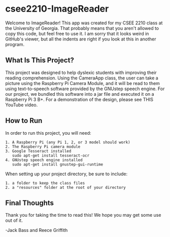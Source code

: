 # csee2210-ImageReader

Welcome to ImageReader!  This app was created for my CSEE 2210 class at the University of Georgia.
That probably means that you aren't allowed to copy this code, but feel free to use it.  I am sorry 
that it looks weird in GitHub's viewer, but all the indents are right if you look at this in another
program.

## What Is This Project?

This project was designed to help dyslexic students with improving their reading comprehension.
Using the CameraApp class, the user can take a picture using the Raspberry Pi Camera Module,
and it will be read to them using text-to-speech software provided by the GNUstep speech
engine.  For our project, we bundled this software into a jar file and executed it on a
Raspberry Pi 3 B+.  For a demonstration of the design, please see THIS YouTube video.

## How to Run

In order to run this project, you will need:

    1. A Raspberry Pi (any Pi 1, 2, or 3 model should work)
    2. The Raspberry Pi camera module
    3. Google Tesseract installed
       sudo apt-get install tesseract-ocr
    4. GNUstep speech engine installed
       sudo apt-get install gnustep-gui-runtime

When setting up your project directory, be sure to include:

    1. a folder to keep the class files
    2. a "resources" folder at the root of your directory

## Final Thoughts

Thank you for taking the time to read this!  We hope you may get some use out of it.

-Jack Bass and Reece Griffith